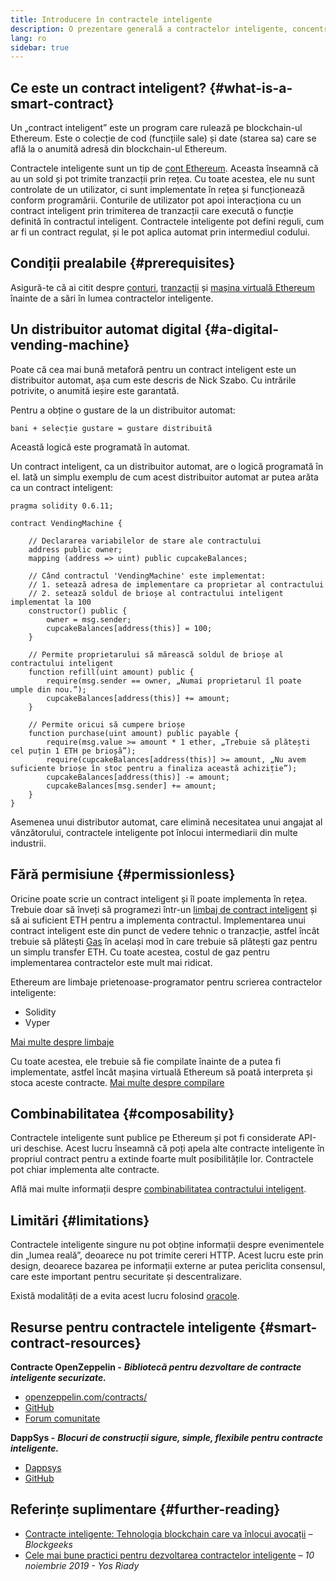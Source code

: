 ```yaml
---
title: Introducere în contractele inteligente
description: O prezentare generală a contractelor inteligente, concentrându-se pe caracteristicile unice și limitările lor.
lang: ro
sidebar: true
---
```


## Ce este un contract inteligent? {#what-is-a-smart-contract}

Un „contract inteligent” este un program care rulează pe blockchain-ul Ethereum. Este o colecție de cod (funcțiile sale) și date (starea sa) care se află la o anumită adresă din blockchain-ul Ethereum.

Contractele inteligente sunt un tip de [cont Ethereum](/developers/docs/accounts/). Aceasta înseamnă că au un sold și pot trimite tranzacții prin rețea. Cu toate acestea, ele nu sunt controlate de un utilizator, ci sunt implementate în rețea și funcționează conform programării. Conturile de utilizator pot apoi interacționa cu un contract inteligent prin trimiterea de tranzacții care execută o funcție definită în contractul inteligent. Contractele inteligente pot defini reguli, cum ar fi un contract regulat, și le pot aplica automat prin intermediul codului.

## Condiții prealabile {#prerequisites}

Asigură-te că ai citit despre [conturi](/developers/docs/accounts/), [tranzacții](/developers/docs/transactions/) și [mașina virtuală Ethereum](/developers/docs/evm/) înainte de a sări în lumea contractelor inteligente.

## Un distribuitor automat digital {#a-digital-vending-machine}

Poate că cea mai bună metaforă pentru un contract inteligent este un distribuitor automat, așa cum este descris de Nick Szabo. Cu intrările potrivite, o anumită ieșire este garantată.

Pentru a obține o gustare de la un distribuitor automat:

```
bani + selecție gustare = gustare distribuită
```

Această logică este programată în automat.

Un contract inteligent, ca un distribuitor automat, are o logică programată în el. Iată un simplu exemplu de cum acest distribuitor automat ar putea arăta ca un contract inteligent:

```solidity
pragma solidity 0.6.11;

contract VendingMachine {

    // Declararea variabilelor de stare ale contractului
    address public owner;
    mapping (address => uint) public cupcakeBalances;

    // Când contractul 'VendingMachine' este implementat:
    // 1. setează adresa de implementare ca proprietar al contractului
    // 2. setează soldul de brioșe al contractului inteligent implementat la 100
    constructor() public {
        owner = msg.sender;
        cupcakeBalances[address(this)] = 100;
    }

    // Permite proprietarului să mărească soldul de brioșe al contractului inteligent
    function refill(uint amount) public {
        require(msg.sender == owner, „Numai proprietarul îl poate umple din nou.”);
        cupcakeBalances[address(this)] += amount;
    }

    // Permite oricui să cumpere brioșe
    function purchase(uint amount) public payable {
        require(msg.value >= amount * 1 ether, „Trebuie să plătești cel puțin 1 ETH pe brioșă”);
        require(cupcakeBalances[address(this)] >= amount, „Nu avem suficiente brioșe în stoc pentru a finaliza această achiziție”);
        cupcakeBalances[address(this)] -= amount;
        cupcakeBalances[msg.sender] += amount;
    }
}
```

Asemenea unui distributor automat, care elimină necesitatea unui angajat al vânzătorului, contractele inteligente pot înlocui intermediarii din multe industrii.

## Fără permisiune {#permissionless}

Oricine poate scrie un contract inteligent și îl poate implementa în rețea. Trebuie doar să înveți să programezi într-un [limbaj de contract inteligent](/developers/docs/smart-contracts/languages/) și să ai suficient ETH pentru a implementa contractul. Implementarea unui contract inteligent este din punct de vedere tehnic o tranzacție, astfel încât trebuie să plătești [Gas](/developers/docs/gas/) în același mod în care trebuie să plătești gaz pentru un simplu transfer ETH. Cu toate acestea, costul de gaz pentru implementarea contractelor este mult mai ridicat.

Ethereum are limbaje prietenoase-programator pentru scrierea contractelor inteligente:

- Solidity
- Vyper

[Mai multe despre limbaje](/developers/docs/smart-contracts/languages/)

Cu toate acestea, ele trebuie să fie compilate înainte de a putea fi implementate, astfel încât mașina virtuală Ethereum să poată interpreta și stoca aceste contracte. [Mai multe despre compilare](/developers/docs/smart-contracts/compiling/)

## Combinabilitatea {#composability}

Contractele inteligente sunt publice pe Ethereum și pot fi considerate API-uri deschise. Acest lucru înseamnă că poți apela alte contracte inteligente în propriul contract pentru a extinde foarte mult posibilitățile lor. Contractele pot chiar implementa alte contracte.

Află mai multe informații despre [combinabilitatea contractului inteligent](/developers/docs/smart-contracts/composability/).

## Limitări {#limitations}

Contractele inteligente singure nu pot obține informații despre evenimentele din „lumea reală”, deoarece nu pot trimite cereri HTTP. Acest lucru este prin design, deoarece bazarea pe informații externe ar putea periclita consensul, care este important pentru securitate și descentralizare.

Există modalități de a evita acest lucru folosind [oracole](/developers/docs/oracles/).

## Resurse pentru contractele inteligente {#smart-contract-resources}

**Contracte OpenZeppelin -** **_Bibliotecă pentru dezvoltare de contracte inteligente securizate._**

- [openzeppelin.com/contracts/](https://openzeppelin.com/contracts/)
- [GitHub](https://github.com/OpenZeppelin/openzeppelin-contracts)
- [Forum comunitate](https://forum.openzeppelin.com/c/general/16)

**DappSys -** **_Blocuri de construcții sigure, simple, flexibile pentru contracte inteligente._**

- [Dappsys](https://dappsys.readthedocs.io/)
- [GitHub](https://github.com/dapphub/dappsys)

## Referințe suplimentare {#further-reading}

- [Contracte inteligente: Tehnologia blockchain care va înlocui avocații](https://blockgeeks.com/guides/smart-contracts/) _– Blockgeeks_
- [Cele mai bune practici pentru dezvoltarea contractelor inteligente](https://yos.io/2019/11/10/smart-contract-development-best-practices/) _– 10 noiembrie 2019 - Yos Riady_
